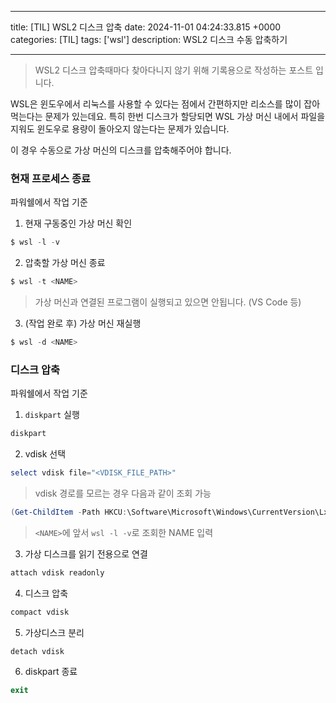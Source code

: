 

---
title: [TIL] WSL2 디스크 압축
date: 2024-11-01 04:24:33.815 +0000
categories: [TIL]
tags: ['wsl']
description: WSL2 디스크 수동 압축하기


---

> WSL2 디스크 압축때마다 찾아다니지 않기 위해 기록용으로 작성하는 포스트 입니다.

WSL은 윈도우에서 리눅스를 사용할 수 있다는 점에서 간편하지만 리소스를 많이 잡아먹는다는 문제가 있는데요. 특히 한번 디스크가 할당되면 WSL 가상 머신 내에서 파일을 지워도 윈도우로 용량이 돌아오지 않는다는 문제가 있습니다.

이 경우 수동으로 가상 머신의 디스크를 압축해주어야 합니다.

### 현재 프로세스 종료

파워쉘에서 작업 기준

1. 현재 구동중인 가상 머신 확인
```powershell
$ wsl -l -v
```

2. 압축할 가상 머신 종료
```powershell
$ wsl -t <NAME>
```

> 가상 머신과 연결된 프로그램이 실행되고 있으면 안됩니다. (VS Code 등)

3. (작업 완로 후) 가상 머신 재실행
```powershell
$ wsl -d <NAME>
```
### 디스크 압축

파워쉘에서 작업 기준

1. `diskpart` 실행
```powershell
diskpart
```

2. vdisk 선택
```powershell
select vdisk file="<VDISK_FILE_PATH>"
```

> vdisk 경로를 모르는 경우 다음과 같이 조회 가능
```powershell
(Get-ChildItem -Path HKCU:\Software\Microsoft\Windows\CurrentVersion\Lxss | Where-Object { $_.GetValue("DistributionName") -eq '<NAME>' }).GetValue("BasePath") + "\ext4.vhdx"
```
> `<NAME>`에 앞서 `wsl -l -v`로 조회한 NAME 입력

3. 가상 디스크를 읽기 전용으로 연결
```powershell
attach vdisk readonly
```

4. 디스크 압축
```powershell
compact vdisk
```

5. 가상디스크 분리
```powershell
detach vdisk
```

6. diskpart 종료
```powershell
exit
```

        
